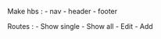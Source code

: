 Make hbs :
    - nav
    - header
    - footer

Routes : 
    - Show single 
    - Show all
    - Edit
    - Add